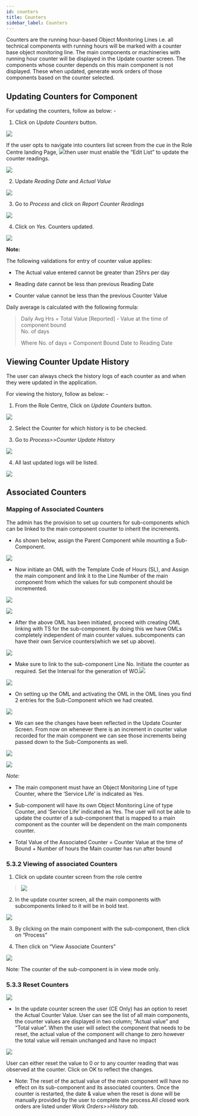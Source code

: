 ```yaml
---
id: counters
title: Counters
sidebar_label: Counters
---
```


Counters are the running hour-based Object Monitoring Lines i.e. all
technical components with running hours will be marked with a counter
base object monitoring line. The main components or machineries with
running hour counter will be displayed in the Update counter screen. The
components whose counter depends on this main component is not
displayed. These when updated, generate work orders of those components
based on the counter selected.

## Updating Counters for Component

For updating the counters, follow as below: -

1.  Click on *Update Counters* button.

![](/help/user/image109.png)

If the user opts to navigate into counters list screen from the cue in
the Role Centre landing Page, ![](/help/user/image110.png)then user
must enable the “Edit List” to update the counter readings.

![](/help/user/image111.png)

2.  Update *Reading Date* and *Actual Value*

![](/help/user/image112.png)

3.  Go to *Process* and click on *Report Counter Readings*

![](/help/user/image113.png)

4.  Click on *Yes.* Counters updated.

![](/help/user/image114.png)

**Note:**

The following validations for entry of counter value applies:

  - The Actual value entered cannot be greater than 25hrs per day

  - Reading date cannot be less than previous Reading Date

  - Counter value cannot be less than the previous Counter Value

Daily average is calculated with the following formula:

> Daily Avg Hrs = <span class="underline">Total Value \[Reported\] -
> Value at the time of component bound</span>  
> No. of days
> 
> Where No. of days = Component Bound Date to Reading Date

## Viewing Counter Update History

The user can always check the history logs of each counter as and when
they were updated in the application.

For viewing the history, follow as below: -

1.  From the Role Centre, Click on *Update Counters* button.

![](/help/user/image109.png)

2.  Select the Counter for which history is to be checked.

3.  Go to *Process\>\>Counter Update History*

![](/help/user/image115.png)

4.  All last updated logs will be listed.

![](/help/user/image116.png)

## Associated Counters 

### Mapping of Associated Counters

The admin has the provision to set up counters for sub-components which
can be linked to the main component counter to inherit the increments.

  - As shown below, assign the Parent Component while mounting a
    Sub-Component.

![](/help/user/image117.png)

  - Now initiate an OML with the Template Code of Hours (SL), and Assign
    the main component and link it to the Line Number of the main
    component from which the values for sub component should be
    incremented.

![](/help/user/image118.png)

![](/help/user/image119.png)

  - After the above OML has been initiated, proceed with creating OML
    linking with TS for the sub-component. By doing this we have OMLs
    completely independent of main counter values. subcomponents can
    have their own Service counters(which we set up above).

![](/help/user/image120.png)

  - Make sure to link to the sub-component Line No. Initiate the counter
    as required. Set the Interval for the generation of
    WO.![](/help/user/image121.png)

![](/help/user/image121.png)

  - On setting up the OML and activating the OML in the OML lines you
    find 2 entries for the Sub-Component which we had created.

![](/help/user/image122.png)

  - We can see the changes have been reflected in the Update Counter
    Screen. From now on whenever there is an increment in counter value
    recorded for the main component we can see those increments being
    passed down to the Sub-Components as well.

![](/help/user/image123.png)

![](/help/user/image124.png)

*Note:*

  - The main component must have an Object Monitoring Line of type
    Counter, where the ‘Service Life’ is indicated as Yes.

  - Sub-component will have its own Object Monitoring Line of type
    Counter, and ‘Service Life’ indicated as Yes. The user will not be
    able to update the counter of a sub-component that is mapped to a
    main component as the counter will be dependent on the main
    components counter. 

  - Total Value of the Associated Counter = Counter Value at the time of
    Bound + Number of hours the Main counter has run after bound

### 5.3.2 Viewing of associated Counters

1.  Click on update counter screen from the role centre

> ![](/help/user/image125.png)

2.  In the update counter screen, all the main components with
    subcomponents linked to it will be in bold text.

![](/help/user/image126.png)

3.  By clicking on the main component with the sub-component, then click
    on “Process”

4.  Then click on “View Associate Counters”

![](/help/user/image127.png)

Note: The counter of the sub-component is in view mode only.

### 5.3.3 Reset Counters 

![](/help/user/image128.png)

  - In the update counter screen the user (CE Only) has an option to
    reset the Actual Counter Value. User can see the list of all main
    components, the counter values are displayed in two column;
    “Actual value” and “Total value”. When the user will select the
    component that needs to be reset, the actual value of the component
    will change to zero however the total value will remain unchanged
    and have no impact

![](/help/user/image129.png)

User can either reset the value to 0 or to any counter reading that was
observed at the counter. Click on OK to reflect the changes.

  - Note: The reset of the actual value of the main component will have
    no effect on its sub-component and its associated counters. Once the
    counter is restarted, the date & value when the reset is done will
    be manually provided by the user to complete the process.All closed work orders are listed under *Work Orders\>\>History tab.*



